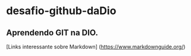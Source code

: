# desafio-github-daDio
## Aprendendo GIT na DIO. 
[Links interessante sobre Markdown] (https://www.markdownguide.org/)

